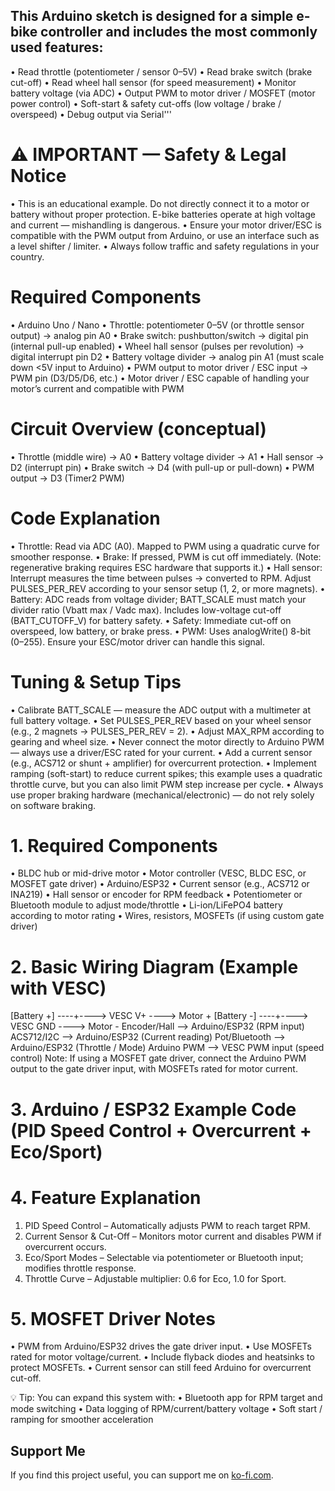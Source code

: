 ## This Arduino sketch is designed for a simple e-bike controller and includes the most commonly used features:
• Read throttle (potentiometer / sensor 0–5V)
• Read brake switch (brake cut-off)
• Read wheel hall sensor (for speed measurement)
• Monitor battery voltage (via ADC)
• Output PWM to motor driver / MOSFET (motor power control)
• Soft-start & safety cut-offs (low voltage / brake / overspeed)
• Debug output via Serial'''
# ⚠️ IMPORTANT — Safety & Legal Notice
• This is an educational example. Do not directly connect it to a motor or battery without proper protection. E-bike batteries operate at high voltage and current — mishandling is dangerous.
• Ensure your motor driver/ESC is compatible with the PWM output from Arduino, or use an interface such as a level shifter / limiter.
• Always follow traffic and safety regulations in your country.
# Required Components
• Arduino Uno / Nano
• Throttle: potentiometer 0–5V (or throttle sensor output) → analog pin A0
• Brake switch: pushbutton/switch → digital pin (internal pull-up enabled)
• Wheel hall sensor (pulses per revolution) → digital interrupt pin D2
• Battery voltage divider → analog pin A1 (must scale down <5V input to Arduino)
• PWM output to motor driver / ESC input → PWM pin (D3/D5/D6, etc.)
• Motor driver / ESC capable of handling your motor’s current and compatible with PWM
# Circuit Overview (conceptual)
• Throttle (middle wire) → A0
• Battery voltage divider → A1
• Hall sensor → D2 (interrupt pin)
• Brake switch → D4 (with pull-up or pull-down)
• PWM output → D3 (Timer2 PWM)
# Code Explanation
• Throttle: Read via ADC (A0). Mapped to PWM using a quadratic curve for smoother response.
• Brake: If pressed, PWM is cut off immediately. (Note: regenerative braking requires ESC hardware that supports it.)
• Hall sensor: Interrupt measures the time between pulses → converted to RPM. Adjust PULSES_PER_REV according to your sensor setup (1, 2, or more magnets).
• Battery: ADC reads from voltage divider; BATT_SCALE must match your divider ratio (Vbatt max / Vadc max). Includes low-voltage cut-off (BATT_CUTOFF_V) for battery safety.
• Safety: Immediate cut-off on overspeed, low battery, or brake press.
• PWM: Uses analogWrite() 8-bit (0–255). Ensure your ESC/motor driver can handle this signal.
# Tuning & Setup Tips
• Calibrate BATT_SCALE — measure the ADC output with a multimeter at full battery voltage.
• Set PULSES_PER_REV based on your wheel sensor (e.g., 2 magnets → PULSES_PER_REV = 2).
• Adjust MAX_RPM according to gearing and wheel size.
• Never connect the motor directly to Arduino PWM — always use a driver/ESC rated for your current.
• Add a current sensor (e.g., ACS712 or shunt + amplifier) for overcurrent protection.
• Implement ramping (soft-start) to reduce current spikes; this example uses a quadratic throttle curve, but you can also limit PWM step increase per cycle.
• Always use proper braking hardware (mechanical/electronic) — do not rely solely on software braking.
# 1. Required Components
•	BLDC hub or mid-drive motor
•	Motor controller (VESC, BLDC ESC, or MOSFET gate driver)
•	Arduino/ESP32
•	Current sensor (e.g., ACS712 or INA219)
•	Hall sensor or encoder for RPM feedback
•	Potentiometer or Bluetooth module to adjust mode/throttle
•	Li-ion/LiFePO4 battery according to motor rating
•	Wires, resistors, MOSFETs (if using custom gate driver)
 
# 2. Basic Wiring Diagram (Example with VESC)
[Battery +] ----+----> VESC V+  ----> Motor +
[Battery -] ----+----> VESC GND ----> Motor -
Encoder/Hall --> Arduino/ESP32 (RPM input)
ACS712/I2C   --> Arduino/ESP32 (Current reading)
Pot/Bluetooth --> Arduino/ESP32 (Throttle / Mode)
Arduino PWM   --> VESC PWM input (speed control)
Note: If using a MOSFET gate driver, connect the Arduino PWM output to the gate driver input, with MOSFETs rated for motor current.
 
# 3. Arduino / ESP32 Example Code (PID Speed Control + Overcurrent + Eco/Sport)

# 4. Feature Explanation
1.	PID Speed Control – Automatically adjusts PWM to reach target RPM.
2.	Current Sensor & Cut-Off – Monitors motor current and disables PWM if overcurrent occurs.
3.	Eco/Sport Modes – Selectable via potentiometer or Bluetooth input; modifies throttle response.
4.	Throttle Curve – Adjustable multiplier: 0.6 for Eco, 1.0 for Sport.
 
# 5. MOSFET Driver Notes
•	PWM from Arduino/ESP32 drives the gate driver input.
•	Use MOSFETs rated for motor voltage/current.
•	Include flyback diodes and heatsinks to protect MOSFETs.
•	Current sensor can still feed Arduino for overcurrent cut-off.
 
💡 Tip:
You can expand this system with:
•	Bluetooth app for RPM target and mode switching
•	Data logging of RPM/current/battery voltage
•	Soft start / ramping for smoother acceleration
## Support Me
If you find this project useful, you can support me on [ko-fi.com](https://www.ko-fi.com/codesnack).
